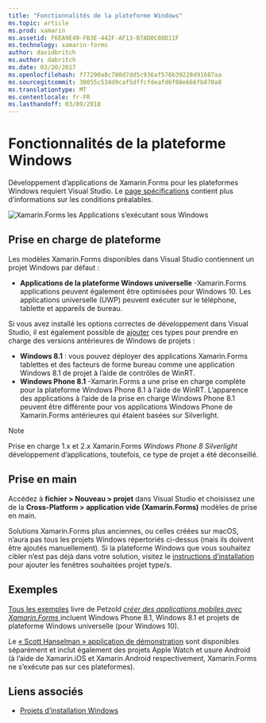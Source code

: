 ```yaml
---
title: "Fonctionnalités de la plateforme Windows"
ms.topic: article
ms.prod: xamarin
ms.assetid: F6EA9E49-FB3E-442F-AF13-B7AD0C80D11F
ms.technology: xamarin-forms
author: davidbritch
ms.author: dabritch
ms.date: 03/20/2017
ms.openlocfilehash: f77290a8c780d7dd5c936af576b39228d91687aa
ms.sourcegitcommit: 30055c534d9caf5dffcfdeafd6f08e666fb870a8
ms.translationtype: MT
ms.contentlocale: fr-FR
ms.lasthandoff: 03/09/2018
---
```

# <a name="windows-platform-features"></a>Fonctionnalités de la plateforme Windows

Développement d’applications de Xamarin.Forms pour les plateformes Windows requiert Visual Studio. Le [page spécifications](~/xamarin-forms/get-started/installation.md) contient plus d’informations sur les conditions préalables.

![](images/allhanselman.png "Xamarin.Forms les Applications s’exécutant sous Windows")

## <a name="platform-support"></a>Prise en charge de plateforme

Les modèles Xamarin.Forms disponibles dans Visual Studio contiennent un projet Windows par défaut :

* **Applications de la plateforme Windows universelle** -Xamarin.Forms applications peuvent également être optimisées pour Windows 10. Les applications universelle (UWP) peuvent exécuter sur le téléphone, tablette et appareils de bureau.

Si vous avez installé les options correctes de développement dans Visual Studio, il est également possible de [ajouter](installation/index.md) ces types pour prendre en charge des versions antérieures de Windows de projets :

* **Windows 8.1** : vous pouvez déployer des applications Xamarin.Forms tablettes et des facteurs de forme bureau comme une application Windows 8.1 de projet à l’aide de contrôles de WinRT.
* **Windows Phone 8.1** -Xamarin.Forms a une prise en charge complète pour la plateforme Windows Phone 8.1 à l’aide de WinRT. L’apparence des applications à l’aide de la prise en charge Windows Phone 8.1 peuvent être différente pour vos applications Windows Phone de Xamarin.Forms antérieures qui étaient basées sur Silverlight.


> [!NOTE]
> Prise en charge 1.x et 2.x Xamarin.Forms _Windows Phone 8 Silverlight_ développement d’applications, toutefois, ce type de projet a été déconseillé.


## <a name="getting-started"></a>Prise en main

Accédez à **fichier > Nouveau > projet** dans Visual Studio et choisissez une de la **Cross-Platform > application vide (Xamarin.Forms)** modèles de prise en main.

Solutions Xamarin.Forms plus anciennes, ou celles créées sur macOS, n’aura pas tous les projets Windows répertoriés ci-dessus (mais ils doivent être ajoutés manuellement).
Si la plateforme Windows que vous souhaitez cibler n’est pas déjà dans votre solution, visitez le [instructions d’installation](installation/index.md) pour ajouter les fenêtres souhaitées projet type/s.


## <a name="samples"></a>Exemples

[Tous les exemples](https://github.com/xamarin/xamarin-forms-book-preview-2) livre de Petzold [ *créer des applications mobiles avec Xamarin.Forms* ](~/xamarin-forms/creating-mobile-apps-xamarin-forms/index.md) incluent Windows Phone 8.1, Windows 8.1 et projets de plateforme Windows universelle (pour Windows 10).

Le [« Scott Hanselman » application de démonstration](https://github.com/jamesmontemagno/Hanselman.Forms) sont disponibles séparément et inclut également des projets Apple Watch et usure Android (à l’aide de Xamarin.iOS et Xamarin.Android respectivement, Xamarin.Forms ne s’exécute pas sur ces plateformes).


## <a name="related-links"></a>Liens associés

- [Projets d’installation Windows](~/xamarin-forms/platform/windows/installation/index.md)
